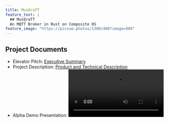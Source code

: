 ```yaml
---
title: MusQraTT
feature_text: |
  ## MusQraTT
  An MQTT Broker in Rust on Composite OS
feature_image: "https://picsum.photos/1300/400?image=989"
---
```


## Project Documents

* Elevator Pitch: [Executive Summary](/docs/Elevator%20Pitch%20Executive%20Summary-2.pdf)
* Project Description: [Product and Technical Description](/docs/Writing%203.pdf)
* Alpha Demo Presentation: <video src="/docs/alphademo.mp4" controls="controls" style="max-width: 730px;"></video>